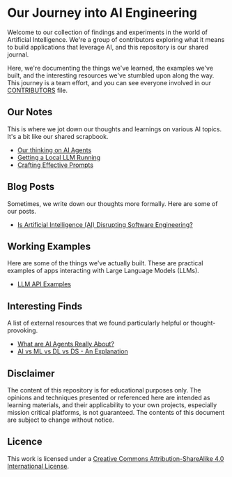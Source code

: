# Our Journey into AI Engineering

Welcome to our collection of findings and experiments in the world of Artificial Intelligence. We're a group of contributors exploring what it means to build applications that leverage AI, and this repository is our shared journal.

Here, we're documenting the things we've learned, the examples we've built, and the interesting resources we've stumbled upon along the way. This journey is a team effort, and you can see everyone involved in our [CONTRIBUTORS](./CONTRIBUTORS) file.

## Our Notes

This is where we jot down our thoughts and learnings on various AI topics. It's a bit like our shared scrapbook.

* [Our thinking on AI Agents](./notes/agent.md)
* [Getting a Local LLM Running](./notes/local-llm.md)
* [Crafting Effective Prompts](./notes/prompt.md)

## Blog Posts

Sometimes, we write down our thoughts more formally. Here are some of our posts.

* [Is Artificial Intelligence (AI) Disrupting Software Engineering?](./posts/ai_software_engineering.md)

## Working Examples

Here are some of the things we've actually built. These are practical examples of apps interacting with Large Language Models (LLMs).

* [LLM API Examples](https://github.com/paulwizviz/llm-api-examples.git)

## Interesting Finds

A list of external resources that we found particularly helpful or thought-provoking.

* [What are AI Agents Really About?](https://www.youtube.com/watch?v=eHEHE2fpnWQ)
* [AI vs ML vs DL vs DS - An Explanation](https://www.youtube.com/watch?v=hhFG9X3h8t8)

## Disclaimer

The content of this repository is for educational purposes only. The opinions and techniques presented or referenced here are intended as learning materials, and their applicability to your own projects, especially mission critical platforms, is not guaranteed. The contents of this document are subject to change without notice.

## Licence

This work is licensed under a [Creative Commons Attribution-ShareAlike 4.0 International License](http://creativecommons.org/licenses/by-sa/4.0/).